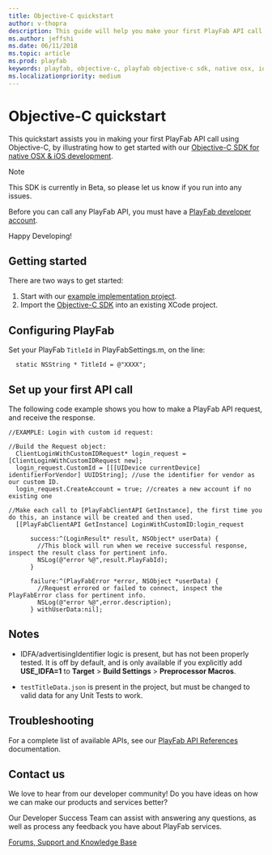 ```yaml
---
title: Objective-C quickstart
author: v-thopra
description: This guide will help you make your first PlayFab API call using Objective-C.
ms.author: jeffshi
ms.date: 06/11/2018
ms.topic: article
ms.prod: playfab
keywords: playfab, objective-c, playfab objective-c sdk, native osx, ios development
ms.localizationpriority: medium
---
```


# Objective-C quickstart

This quickstart assists you in making your first PlayFab API call using Objective-C, by illustrating how to get started with our [Objective-C SDK for native OSX & iOS development](https://github.com/PlayFab/Objective_C_SDK).

> [!Note]
> This SDK is currently in Beta, so please let us know if you run into any issues.

Before you can call any PlayFab API, you must have a [PlayFab developer account](https://developer.playfab.com/en-us/sign-up). 

Happy Developing!

## Getting started

There are two ways to get started:

1. Start with our [example implementation project](https://github.com/PlayFab/Objective_C_SDK/tree/master/Example/PFExample).
2. Import the [Objective-C SDK](https://github.com/PlayFab/Objective_C_SDK/tree/master/PlayFabSDK) into an existing XCode project.

## Configuring PlayFab

Set your PlayFab `TitleId` in PlayFabSettings.m, on the line:

```objc
  static NSString * TitleId = @"XXXX";
```

## Set up your first API call

The following code example shows you how to make a PlayFab API request, and receive the response.

```objc
//EXAMPLE: Login with custom id request:

//Build the Request object:
  ClientLoginWithCustomIDRequest* login_request = [ClientLoginWithCustomIDRequest new];
  login_request.CustomId = [[[UIDevice currentDevice] identifierForVendor] UUIDString]; //use the identifier for vendor as our custom ID.
  login_request.CreateAccount = true; //creates a new account if no existing one

//Make each call to [PlayFabClientAPI GetInstance], the first time you do this, an instance will be created and then used.
  [[PlayFabClientAPI GetInstance] LoginWithCustomID:login_request

      success:^(LoginResult* result, NSObject* userData) {
        //This block will run when we receive successful response, inspect the result class for pertinent info.
        NSLog(@"error %@",result.PlayFabId);
      }

      failure:^(PlayFabError *error, NSObject *userData) {
        //Request errored or failed to connect, inspect the PlayFabError class for pertinent info.
        NSLog(@"error %@",error.description);
      } withUserData:nil];
```

## Notes

- IDFA/advertisingIdentifier logic is present, but has not been properly tested. It is off by default, and is only available if you explicitly add **USE_IDFA=1** to **Target** > **Build Settings** > **Preprocessor Macros**.

- `testTitleData.json` is present in the project, but must be changed to valid data for any Unit Tests to work.

## Troubleshooting

For a complete list of available APIs, see our [PlayFab API References](../../api-references/index.md) documentation.

## Contact us

We love to hear from our developer community!
Do you have ideas on how we can make our products and services better?

Our Developer Success Team can assist with answering any questions, as well as process any feedback you have about PlayFab services.

[Forums, Support and Knowledge Base](https://community.playfab.com/index.html)